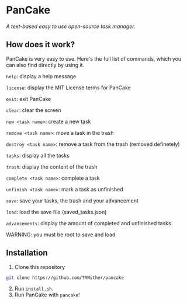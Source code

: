 # PanCake
*A text-based easy to use open-source task manager.*

## How does it work?
PanCake is very easy to use. Here's the full list of commands, which you can also find directly by using it.

`help`: display a help message

`license`: display the MIT License terms for PanCake

`exit`: exit PanCake

`clear`: clear the screen

`new <task name>`: create a new task

`remove <task name>`: move a task in the trash

`destroy <task name>`: remove a task from the trash (removed definetely)

`tasks`: display all the tasks

`trash`: display the content of the trash

`complete <task name>`: complete a task

`unfinish <task name>`: mark a task as unfinished

`save`: save your tasks, the trash and your advancement

`load`: load the save file (saved_tasks.json)

`advancements`: display the amount of completed and unfinished tasks

WARNING: you must be root to save and load

## Installation
1. Clone this repository
```bash
git clone https://github.com/TRWither/pancake
```
2. Run `install.sh`.
3. Run PanCake with `pancake`!
